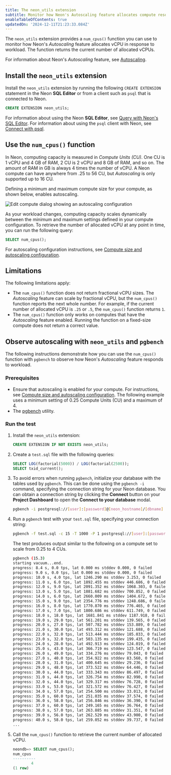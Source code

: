 ```yaml
---
title: The neon_utils extension
subtitle: Monitor how Neon's Autoscaling feature allocates compute resources
enableTableOfContents: true
updatedOn: '2024-12-11T21:23:33.084Z'
---
```


The `neon_utils` extension provides a `num_cpus()` function you can use to monitor how Neon's _Autoscaling_ feature allocates vCPU in response to workload. The function returns the current number of allocated vCPUs.

For information about Neon's _Autoscaling_ feature, see [Autoscaling](/docs/introduction/autoscaling).

## Install the `neon_utils` extension

Install the `neon_utils` extension by running the following `CREATE EXTENSION` statement in the Neon **SQL Editor** or from a client such as `psql` that is connected to Neon.

```sql
CREATE EXTENSION neon_utils;
```

For information about using the Neon **SQL Editor**, see [Query with Neon's SQL Editor](/docs/get-started-with-neon/query-with-neon-sql-editor). For information about using the `psql` client with Neon, see [Connect with psql](/docs/connect/query-with-psql-editor).

## Use the `num_cpus()` function

In Neon, computing capacity is measured in _Compute Units (CU)_. One CU is 1 vCPU and 4 GB of RAM, 2 CU is 2 vCPU and 8 GB of RAM, and so on. The amount of RAM in GB is always 4 times the number of vCPU. A Neon compute can have anywhere from .25 to 56 CU, but _Autoscaling_ is only supported up to 16 CU.

Defining a minimum and maximum compute size for your compute, as shown below, enables autoscaling.

![Edit compute dialog showing an autoscaling configuration](/docs/extensions/edit_compute_endpoint.png)

As your workload changes, computing capacity scales dynamically between the minimum and maximum settings defined in your compute configuration. To retrieve the number of allocated vCPU at any point in time, you can run the following query:

```sql
SELECT num_cpus();
```

For autoscaling configuration instructions, see [Compute size and autoscaling configuration](/docs/manage/endpoints#compute-size-and-autoscaling-configuration).

## Limitations

The following limitations apply:

- The `num_cpus()` function does not return fractional vCPU sizes. The _Autoscaling_ feature can scale by fractional vCPU, but the `num_cpus()` function reports the next whole number. For example, if the current number of allocated vCPU is `.25` or `.5`, the `num_cpus()` function returns `1`.
- The `num_cpus()` function only works on computes that have the _Autoscaling_ feature enabled. Running the function on a fixed-size compute does not return a correct value.

## Observe autoscaling with `neon_utils` and `pgbench`

The following instructions demonstrate how you can use the `num_cpus()` function with `pgbench` to observe how Neon's _Autoscaling_ feature responds to workload.

### Prerequisites

- Ensure that autoscaling is enabled for your compute. For instructions, see [Compute size and autoscaling configuration](/docs/manage/endpoints#compute-size-and-autoscaling-configuration). The following example uses a minimum setting of 0.25 Compute Units (CU) and a maximum of 4.
- The [pgbench](https://www.postgresql.org/docs/current/pgbench.html) utility.

### Run the test

1. Install the `neon_utils` extension:

   ```sql
   CREATE EXTENSION IF NOT EXISTS neon_utils;
   ```

2. Create a `test.sql` file with the following queries:

   ```sql
   SELECT LOG(factorial(5000)) / LOG(factorial(2500));
   SELECT txid_current();
   ```

3. To avoid errors when running `pgbench`, initialize your database with the tables used by `pgbench`. This can be done using the `pgbench -i` command, specifying the connection string for your Neon database. You can obtain a connection string by clicking the **Connect** button on your **Project Dashboard** to open the **Connect to your database** modal.

   ```bash shouldWrap
   pgbench -i postgresql://[user]:[password]@[neon_hostname]/[dbname]
   ```

4. Run a `pgbench` test with your `test.sql` file, specifying your connection string:

   ```bash shouldWrap
   pgbench -f test.sql -c 15 -T 1000 -P 1 postgresql://[user]:[password]@[neon_hostname]/[dbname]
   ```

   The test produces output similar to the following on a compute set to scale from 0.25 to 4 CUs.

   ```bash
   pgbench (15.3)
   starting vacuum...end.
   progress: 8.4 s, 0.0 tps, lat 0.000 ms stddev 0.000, 0 failed
   progress: 9.0 s, 0.0 tps, lat 0.000 ms stddev 0.000, 0 failed
   progress: 10.0 s, 4.0 tps, lat 1246.290 ms stddev 3.253, 0 failed
   progress: 11.0 s, 6.0 tps, lat 1892.455 ms stddev 446.686, 0 failed
   progress: 12.0 s, 9.0 tps, lat 2091.352 ms stddev 1068.303, 0 failed
   progress: 13.0 s, 5.0 tps, lat 1881.682 ms stddev 700.852, 0 failed
   progress: 14.0 s, 6.0 tps, lat 2660.009 ms stddev 1404.672, 0 failed
   progress: 15.0 s, 9.0 tps, lat 2354.776 ms stddev 1248.686, 0 failed
   progress: 16.0 s, 8.0 tps, lat 1770.870 ms stddev 776.465, 0 failed
   progress: 17.0 s, 7.0 tps, lat 1800.686 ms stddev 611.749, 0 failed
   progress: 18.0 s, 18.0 tps, lat 1681.841 ms stddev 1187.918, 0 failed
   progress: 19.0 s, 29.0 tps, lat 561.201 ms stddev 139.565, 0 failed
   progress: 20.0 s, 27.0 tps, lat 507.782 ms stddev 153.889, 0 failed
   progress: 21.0 s, 30.0 tps, lat 493.312 ms stddev 121.688, 0 failed
   progress: 22.0 s, 32.0 tps, lat 513.444 ms stddev 185.033, 0 failed
   progress: 23.0 s, 32.0 tps, lat 503.135 ms stddev 199.435, 0 failed
   progress: 24.0 s, 28.0 tps, lat 492.913 ms stddev 124.019, 0 failed
   progress: 25.0 s, 43.0 tps, lat 366.719 ms stddev 123.547, 0 failed
   progress: 26.0 s, 49.0 tps, lat 334.276 ms stddev 79.043, 0 failed
   progress: 27.0 s, 40.0 tps, lat 354.922 ms stddev 83.560, 0 failed
   progress: 28.0 s, 31.0 tps, lat 400.645 ms stddev 29.236, 0 failed
   progress: 29.0 s, 48.0 tps, lat 373.522 ms stddev 64.446, 0 failed
   progress: 30.0 s, 44.0 tps, lat 333.343 ms stddev 86.497, 0 failed
   progress: 31.0 s, 44.0 tps, lat 326.754 ms stddev 82.990, 0 failed
   progress: 32.0 s, 44.0 tps, lat 329.317 ms stddev 76.728, 0 failed
   progress: 33.0 s, 53.0 tps, lat 321.572 ms stddev 76.427, 0 failed
   progress: 34.0 s, 57.0 tps, lat 254.500 ms stddev 33.013, 0 failed
   progress: 35.0 s, 60.0 tps, lat 251.035 ms stddev 37.574, 0 failed
   progress: 36.0 s, 58.0 tps, lat 256.846 ms stddev 36.390, 0 failed
   progress: 37.0 s, 60.0 tps, lat 249.165 ms stddev 36.764, 0 failed
   progress: 38.0 s, 57.0 tps, lat 263.885 ms stddev 31.351, 0 failed
   progress: 39.0 s, 56.0 tps, lat 262.529 ms stddev 43.900, 0 failed
   progress: 40.0 s, 58.0 tps, lat 259.052 ms stddev 39.737, 0 failed
   ...
   ```

5. Call the `num_cpus()` function to retrieve the current number of allocated vCPU.

   ```sql
   ​​neondb=> SELECT num_cpus();
   num_cpus
   ----------
           4
   (1 row)
   ```

<NeedHelp/>
